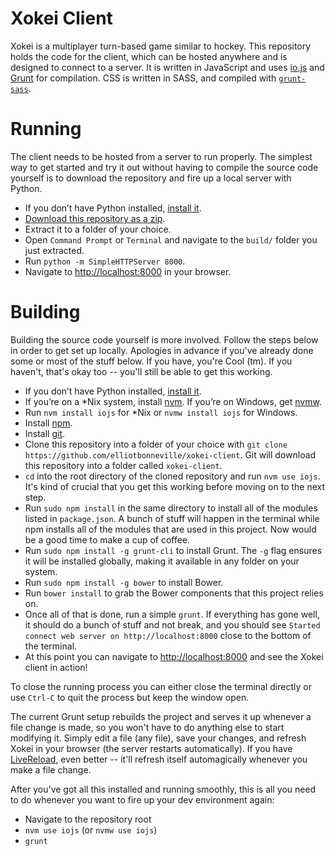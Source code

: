 # Xokei Client
Xokei is a multiplayer turn-based game similar to hockey. This repository holds the code for the client, which can be hosted anywhere and is designed to connect to a server. It is written in JavaScript and uses [io.js](https://iojs.org/en/) and [Grunt](http://gruntjs.com/) for compilation. CSS is written in SASS, and compiled with [`grunt-sass`](https://github.com/sindresorhus/grunt-sass).

# Running
The client needs to be hosted from a server to run properly. The simplest way to get started and try it out without having to compile the source code yourself is to download the repository and fire up a local server with Python.

- If you don’t have Python installed, [install it](https://www.python.org/).
- [Download this repository as a zip](https://github.com/elliotbonneville/xokei-client/archive/master.zip).
- Extract it to a folder of your choice.
- Open `Command Prompt` or `Terminal` and navigate to the `build/` folder you just extracted.
- Run `python -m SimpleHTTPServer 8000`.
- Navigate to [http://localhost:8000](http://localhost:8000) in your browser.

# Building
Building the source code yourself is more involved. Follow the steps below in order to get set up locally. Apologies in advance if you've already done some or most of the stuff below. If you have, you're Cool (tm). If you haven't, that's okay too -- you'll still be able to get this working.

- If you don’t have Python installed, [install it](https://www.python.org/).
- If you’re on a \*Nix system, install [nvm](https://github.com/creationix/nvm). If you’re on Windows, get [nvmw](https://github.com/hakobera/nvmw).
- Run `nvm install iojs` for \*Nix or `nvmw install iojs` for Windows.
- Install [npm](https://github.com/npm/npm).
- Install [git](https://git-scm.com/).
- Clone this repository into a folder of your choice with `git clone https://github.com/elliotbonneville/xokei-client`. Git will download this repository into a folder called `xokei-client`.
- `cd` into the root directory of the cloned repository and run `nvm use iojs`. It's kind of crucial that you get this working before moving on to the next step.
- Run `sudo npm install` in the same directory to install all of the modules listed in `package.json`. A bunch of stuff will happen in the terminal while npm installs all of the modules that are used in this project. Now would be a good time to make a cup of coffee.
- Run `sudo npm install -g grunt-cli` to install Grunt. The `-g` flag ensures it will be installed globally, making it available in any folder on your system.
- Run `sudo npm install -g bower` to install Bower.
- Run `bower install` to grab the Bower components that this project relies on.
- Once all of that is done, run a simple `grunt`. If everything has gone well, it should do a bunch of stuff and not break, and you should see `Started connect web server on http://localhost:8000` close to the bottom of the terminal.
- At this point you can navigate to [http://localhost:8000](http://localhost:8000) and see the Xokei client in action!

To close the running process you can either close the terminal directly or use `Ctrl-C` to quit the process but keep the window open.

The current Grunt setup rebuilds the project and serves it up whenever a file change is made, so you won't have to do anything else to start modifying it. Simply edit a file (any file), save your changes, and refresh Xokei in your browser (the server restarts automatically). If you have [LiveReload](http://livereload.com/), even better -- it'll refresh itself automagically whenever you make a file change.

After you've got all this installed and running smoothly, this is all you need to do whenever you want to fire up your dev environment again:

- Navigate to the repository root
- `nvm use iojs` (or `nvmw use iojs`)
- `grunt`
